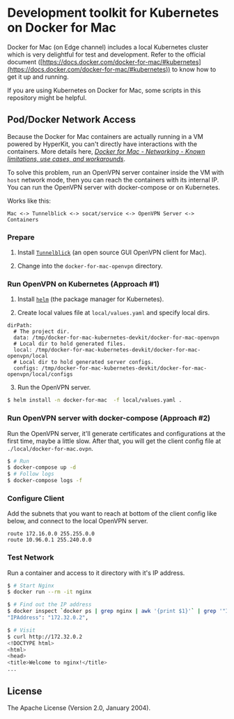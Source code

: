 # Development toolkit for Kubernetes on Docker for Mac

Docker for Mac (on Edge channel) includes a local Kubernetes cluster which is very delightful for test and development. Refer to the official document ([https://docs.docker.com/docker-for-mac/#kubernetes](https://docs.docker.com/docker-for-mac/#kubernetes)) to know how to get it up and running.

If you are using Kubernetes on Docker for Mac, some scripts in this repository might be helpful.

## Pod/Docker Network Access

Because the Docker for Mac containers are actually running in a VM powered by
HyperKit, you can't directly have interactions with the containers. More details here, _[Docker for Mac - Networking - Known limitations, use cases, and workarounds](https://docs.docker.com/docker-for-mac/networking/#known-limitations-use-cases-and-workarounds)_.

To solve this problem, run an OpenVPN server container inside the VM with `host` network mode, then you can reach the containers with its internal IP. You can run the OpenVPN server with docker-compose or on Kubernetes.

Works like this:

``` Text
Mac <-> Tunnelblick <-> socat/service <-> OpenVPN Server <-> Containers
```

### Prepare

1. Install [`Tunnelblick`](https://tunnelblick.net/downloads.html) (an open source GUI OpenVPN client for Mac).

2. Change into the `docker-for-mac-openvpn` directory.

### Run OpenVPN on Kubernetes (Approach #1)

1. Install [`helm`](http://helm.sh) (the package manager for Kubernetes).

2. Create local values file at `local/values.yaml` and specify local dirs.

``` Text
dirPath:
  # The project dir.
  data: /tmp/docker-for-mac-kubernetes-devkit/docker-for-mac-openvpn
  # Local dir to hold generated files.
  local: /tmp/docker-for-mac-kubernetes-devkit/docker-for-mac-openvpn/local
  # Local dir to hold generated server configs.
  configs: /tmp/docker-for-mac-kubernetes-devkit/docker-for-mac-openvpn/local/configs
```

3. Run the OpenVPN server.

``` Bash
$ helm install -n docker-for-mac  -f local/values.yaml .
```

### Run OpenVPN server with docker-compose (Approach #2)

Run the OpenVPN server, it'll generate certificates and configurations at the first time, maybe a little slow. After that, you will get the client config file at `./local/docker-for-mac.ovpn`.

``` Bash
$ # Run
$ docker-compose up -d
$ # Follow logs
$ docker-compose logs -f
```

### Configure Client

Add the subnets that you want to reach at bottom of the client config like below, and connect to the local OpenVPN server.

``` Config
route 172.16.0.0 255.255.0.0
route 10.96.0.1 255.240.0.0
```

### Test Network

Run a container and access to it directory with it's IP address.

``` Bash
$ # Start Nginx
$ docker run --rm -it nginx

$ # Find out the IP address
$ docker inspect `docker ps | grep nginx | awk '{print $1}'` | grep '"IPAddress"'
"IPAddress": "172.32.0.2",

$ # Visit
$ curl http://172.32.0.2
<!DOCTYPE html>
<html>
<head>
<title>Welcome to nginx!</title>
...
```

## License

The Apache License (Version 2.0, January 2004).